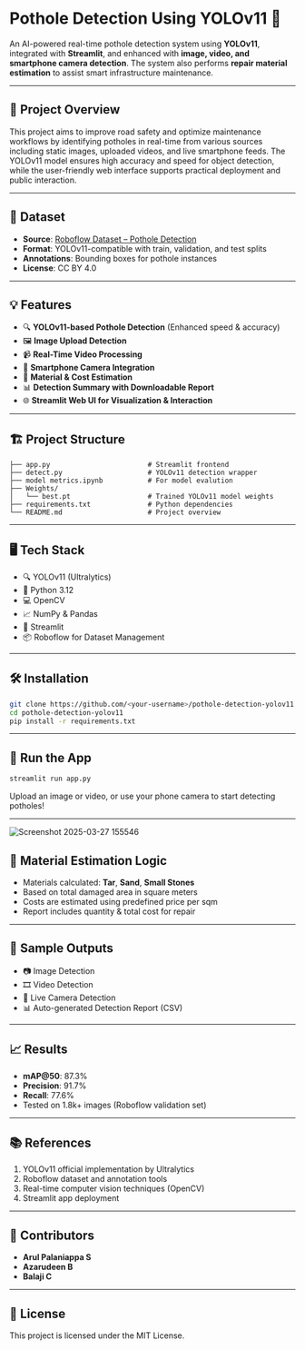 
# Pothole Detection Using YOLOv11 🚧

An AI-powered real-time pothole detection system using **YOLOv11**, integrated with **Streamlit**, and enhanced with **image, video, and smartphone camera detection**. The system also performs **repair material estimation** to assist smart infrastructure maintenance.

---

## 🧠 Project Overview

This project aims to improve road safety and optimize maintenance workflows by identifying potholes in real-time from various sources including static images, uploaded videos, and live smartphone feeds. The YOLOv11 model ensures high accuracy and speed for object detection, while the user-friendly web interface supports practical deployment and public interaction.

---

## 📂 Dataset

- **Source**: [Roboflow Dataset – Pothole Detection](https://universe.roboflow.com/project-ssayl/potholes-detection-d4rma/dataset/1)
- **Format**: YOLOv11-compatible with train, validation, and test splits
- **Annotations**: Bounding boxes for pothole instances
- **License**: CC BY 4.0

---

## 💡 Features

- 🔍 **YOLOv11-based Pothole Detection** (Enhanced speed & accuracy)
- 🖼️ **Image Upload Detection**
- 📹 **Real-Time Video Processing**
- 📱 **Smartphone Camera Integration**
- 📏 **Material & Cost Estimation**
- 📊 **Detection Summary with Downloadable Report**
- 🌐 **Streamlit Web UI for Visualization & Interaction**

---

## 🏗️ Project Structure

```
├── app.py                        # Streamlit frontend
├── detect.py                     # YOLOv11 detection wrapper
├── model metrics.ipynb           # For model evalution
├── Weights/
│   └── best.pt                   # Trained YOLOv11 model weights
├── requirements.txt              # Python dependencies
└── README.md                     # Project overview
```

---

## 🖥️ Tech Stack

- 🔍 YOLOv11 (Ultralytics)
- 🐍 Python 3.12
- 💻 OpenCV
- 📈 NumPy & Pandas
- 🎨 Streamlit
- 📦 Roboflow for Dataset Management

---

## 🛠️ Installation

```bash
git clone https://github.com/<your-username>/pothole-detection-yolov11.git
cd pothole-detection-yolov11
pip install -r requirements.txt
```

---

## 🚀 Run the App

```bash
streamlit run app.py
```

Upload an image or video, or use your phone camera to start detecting potholes!

---
![Screenshot 2025-03-27 155546](https://github.com/user-attachments/assets/451612bb-5bbe-433d-9fc5-6b5f5cf4642d)

## 📐 Material Estimation Logic

- Materials calculated: **Tar**, **Sand**, **Small Stones**
- Based on total damaged area in square meters
- Costs are estimated using predefined price per sqm
- Report includes quantity & total cost for repair

---

## 📸 Sample Outputs

- 📷 Image Detection
- 🎞️ Video Detection
- 📱 Live Camera Detection
- 📊 Auto-generated Detection Report (CSV)

---

## 📈 Results

- **mAP@50**: 87.3%
- **Precision**: 91.7%
- **Recall**: 77.6%
- Tested on 1.8k+ images (Roboflow validation set)

---

## 📚 References

1. YOLOv11 official implementation by Ultralytics  
2. Roboflow dataset and annotation tools  
3. Real-time computer vision techniques (OpenCV)  
4. Streamlit app deployment  

---

## 🤝 Contributors

- **Arul Palaniappa S**  
- **Azarudeen B**  
- **Balaji C**

---

## 📜 License

This project is licensed under the MIT License.
